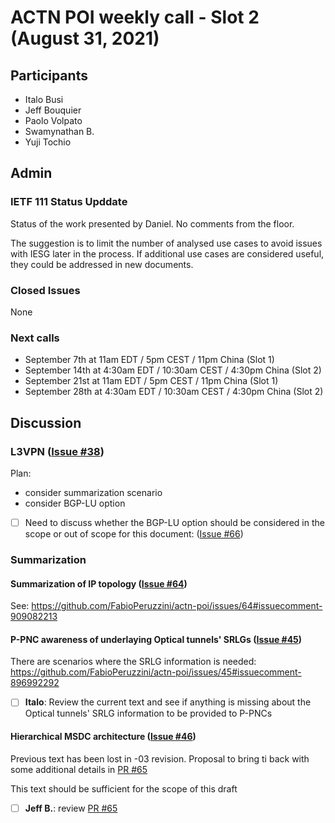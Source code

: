# ACTN POI weekly call - Slot 2 (August 31, 2021)

## Participants
- Italo Busi
- Jeff Bouquier
- Paolo Volpato
- Swamynathan B.
- Yuji Tochio

## Admin

### IETF 111 Status Upddate

Status of the work presented by Daniel. No comments from the floor.

The suggestion is to limit the number of analysed use cases to avoid issues with IESG later in the process. If additional use cases are considered useful, they could be addressed in new documents.

### Closed Issues

None

### Next calls

- September 7th at 11am EDT / 5pm CEST / 11pm China (Slot 1)
- September 14th at 4:30am EDT / 10:30am CEST / 4:30pm China (Slot 2)
- September 21st at 11am EDT / 5pm CEST / 11pm China (Slot 1)
- September 28th at 4:30am EDT / 10:30am CEST / 4:30pm China (Slot 2)

## Discussion

### L3VPN ([Issue #38](https://github.com/FabioPeruzzini/actn-poi/issues/38))

Plan:
- consider summarization scenario
- consider BGP-LU option

- [ ] Need to discuss whether the BGP-LU option should be considered in the scope or out of scope for this document: ([Issue #66](https://github.com/FabioPeruzzini/actn-poi/issues/66))

### Summarization

#### Summarization of IP topology ([Issue #64](https://github.com/FabioPeruzzini/actn-poi/issues/64))

See: https://github.com/FabioPeruzzini/actn-poi/issues/64#issuecomment-909082213

#### P-PNC awareness of underlaying Optical tunnels' SRLGs ([Issue #45](https://github.com/FabioPeruzzini/actn-poi/issues/45))

There are scenarios where the SRLG information is needed: https://github.com/FabioPeruzzini/actn-poi/issues/45#issuecomment-896992292

- [ ] **Italo**: Review the current text and see if anything is missing about the Optical tunnels' SRLG information to be provided to P-PNCs

#### Hierarchical MSDC architecture ([Issue #46](https://github.com/FabioPeruzzini/actn-poi/issues/46))

Previous text has been lost in -03 revision. Proposal to bring ti back with some additional details in [PR #65](https://github.com/FabioPeruzzini/actn-poi/issues/65)

This text should be sufficient for the scope of this draft

- [ ] **Jeff B.**: review [PR #65](https://github.com/FabioPeruzzini/actn-poi/issues/65)


